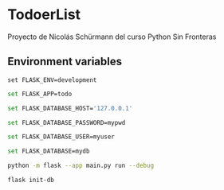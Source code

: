 # TodoerList
Proyecto de Nicolás Schürmann del curso Python Sin Fronteras

## Environment variables

```shell
set FLASK_ENV=development
```
```bash
set FLASK_APP=todo
```

```bash
set FLASK_DATABASE_HOST='127.0.0.1'
```
```bash
set FLASK_DATABASE_PASSWORD=mypwd
```
```bash
set FLASK_DATABASE_USER=myuser
```
```bash
set FLASK_DATABASE=mydb
```

```bash
python -m flask --app main.py run --debug
```

```bash
flask init-db
```
